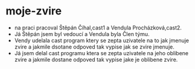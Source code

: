 # moje-zvire
- na praci pracoval Štěpán Číhal,cast1 a Vendula Procházková,cast2.
- Já Štěpán jsem byl vedoucí a Vendula byla Člen týmu.
- Vendy udelala cast program ktery se zepta uzivatele na to jak jmenuje zvire a jakmile dsotane odpoved tak vypise jak se zvire jmenuje.
- Já jsem delal cast programu ktera se zepta uzivatele na jeho oblibene zvire a jakmile dostane odpoved tak vypise jake je oblibene zvire.

